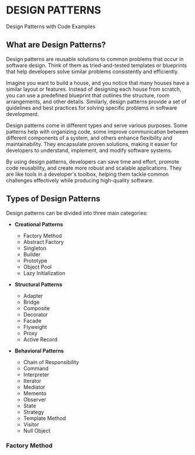 # DESIGN PATTERNS
Design Patterns with Code Examples

## What are Design Patterns?
Design patterns are reusable solutions to common problems that occur in software design. Think of them as tried-and-tested templates or blueprints that help developers solve similar problems consistently and efficiently.

Imagine you want to build a house, and you notice that many houses have a similar layout or features. Instead of designing each house from scratch, you can use a predefined blueprint that outlines the structure, room arrangements, and other details. Similarly, design patterns provide a set of guidelines and best practices for solving specific problems in software development.

Design patterns come in different types and serve various purposes. Some patterns help with organizing code, some improve communication between different components of a system, and others enhance flexibility and maintainability. They encapsulate proven solutions, making it easier for developers to understand, implement, and modify software systems.

By using design patterns, developers can save time and effort, promote code reusability, and create more robust and scalable applications. They are like tools in a developer's toolbox, helping them tackle common challenges effectively while producing high-quality software.

## Types of Design Patterns
Design patterns can be divided into three main categories:

- **Creational Patterns**
  - Factory Method
  - Abstract Factory
  - Singleton
  - Builder
  - Prototype
  - Object Pool
  - Lazy Initialization

- **Structural Patterns**
  - Adapter
  - Bridge
  - Composite
  - Decorator
  - Facade
  - Flyweight
  - Proxy
  - Active Record

- **Behavioral Patterns**
  - Chain of Responsibility
  - Command
  - Interpreter
  - Iterator
  - Mediator
  - Memento
  - Observer
  - State
  - Strategy
  - Template Method
  - Visitor
  - Null Object

### Factory Method
